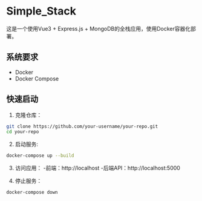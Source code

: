 # Simple_Stack

这是一个使用Vue3 + Express.js + MongoDB的全栈应用，使用Docker容器化部署。

## 系统要求
- Docker
- Docker Compose

## 快速启动

1. 克隆仓库：
```bash
git clone https://github.com/your-username/your-repo.git
cd your-repo
```
2. 启动服务:
```bash
docker-compose up --build
```
3. 访问应用：
-前端：http://localhost
-后端API：http://localhost:5000

4. 停止服务：
```bash
docker-compose down
```